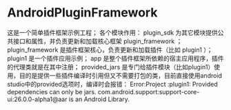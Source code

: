 # AndroidPluginFramework
这是一个简单插件框架示例工程； 
各个模块作用： 
plugin_sdk 为其它模块提供公共接口和属性，并负责更新和加载核心框架 plugin_framework ； 
plugin_framework 是插件框架核心，负责更新和加载插件（比如 plugin1 ）； 
plugin1 是一个插件应用示例； 
app 是整个插件框架所依赖的宿主应用程序，插件的代理类就是在其中注册； 
provided_jars 是专门给插件模块（比如plugin1）使用，目的是提供一些插件编译时引用但又不需要打包的类，目前直接使用android studio中的provided选项时，编译时会报错： Error:Project :plugin1: Provided dependencies can only be jars. com.android.support:support-core-ui:26.0.0-alpha1@aar is an Android Library.
